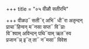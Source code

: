 +++
title = "०५ वीळौ सतीरभि"

+++
वीळउ᳓ सती᳓र् अभि᳓ धी᳓रा अतृन्दन्  
प्राचा᳓हिन्वन् म᳓नसा सप्त᳓ वि᳓प्राः  
वि᳓श्वाम् अविन्दन् पथि᳓याम् ऋत᳓स्य  
प्रजान᳓न्न् इ᳓त् ता᳓ न᳓मसा᳓ विवेश